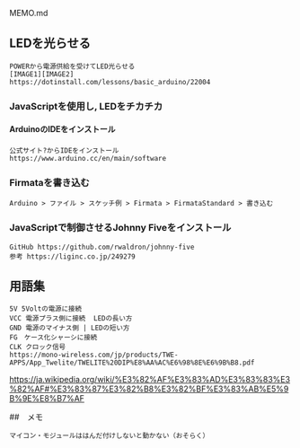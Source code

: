 MEMO.md

## LEDを光らせる
```
POWERから電源供給を受けてLED光らせる
[IMAGE1][IMAGE2]
https://dotinstall.com/lessons/basic_arduino/22004
```

### JavaScriptを使用し, LEDをチカチカ
#### ArduinoのIDEをインストール
```
公式サイト?からIDEをインストール
https://www.arduino.cc/en/main/software
```

### Firmataを書き込む
```
Arduino > ファイル > スケッチ例 > Firmata > FirmataStandard > 書き込む
```
### JavaScriptで制御させるJohnny Fiveをインストール
```
GitHub https://github.com/rwaldron/johnny-five
参考 https://liginc.co.jp/249279
```


## 用語集
```
5V 5Voltの電源に接続
VCC 電源プラス側に接続  LEDの長い方
GND 電源のマイナス側 | LEDの短い方
FG　ケース化シャーシに接続
CLK クロック信号
https://mono-wireless.com/jp/products/TWE-APPS/App_Twelite/TWELITE%20DIP%E8%AA%AC%E6%98%8E%E6%9B%B8.pdf
```

https://ja.wikipedia.org/wiki/%E3%82%AF%E3%83%AD%E3%83%83%E3%82%AF#%E3%83%87%E3%82%B8%E3%82%BF%E3%83%AB%E5%9B%9E%E8%B7%AF


##　メモ
```
マイコン・モジュールははんだ付けしないと動かない（おそらく）
```
